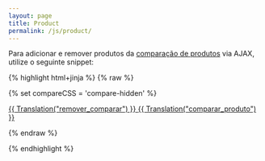 ```yaml
---
layout: page
title: Product
permalink: /js/product/
---
```


Para adicionar e remover produtos da [comparação de produtos](http://wiki.tray.com.br/documentacao/configuracoes-gerais-da-loja/) via AJAX, utilize o seguinte snippet:

{% highlight html+jinja %}
{% raw %}

{% set compareCSS = 'compare-hidden' %}

<a data-compare="remove" href="{{ links.compare_delete ~ product.id }}" class="{{ not product.compare ? compareCSS }}">
    {{ Translation("remover_comparar") }}
</a>

<a data-compare="add" href="{{ links.compare_add  ~ product.id }}" class="{{ product.compare ? compareCSS }}">
    {{ Translation("comparar_produto") }}
</a>

{% endraw %}

{% endhighlight %}
